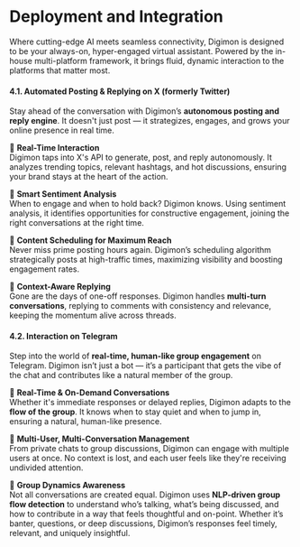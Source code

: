 # Deployment and Integration

Where cutting-edge AI meets seamless connectivity, Digimon is designed to be your always-on, hyper-engaged virtual assistant. Powered by the in-house multi-platform framework, it brings fluid, dynamic interaction to the platforms that matter most.

#### **4.1. Automated Posting & Replying on X (formerly Twitter)**

Stay ahead of the conversation with Digimon’s **autonomous posting and reply engine**. It doesn't just post — it strategizes, engages, and grows your online presence in real time.

🔹 **Real-Time Interaction**\
Digimon taps into X's API to generate, post, and reply autonomously. It analyzes trending topics, relevant hashtags, and hot discussions, ensuring your brand stays at the heart of the action.

🔹 **Smart Sentiment Analysis**\
When to engage and when to hold back? Digimon knows. Using sentiment analysis, it identifies opportunities for constructive engagement, joining the right conversations at the right time.

🔹 **Content Scheduling for Maximum Reach**\
Never miss prime posting hours again. Digimon’s scheduling algorithm strategically posts at high-traffic times, maximizing visibility and boosting engagement rates.

🔹 **Context-Aware Replying**\
Gone are the days of one-off responses. Digimon handles **multi-turn conversations**, replying to comments with consistency and relevance, keeping the momentum alive across threads.

#### **4.2. Interaction on Telegram**

Step into the world of **real-time, human-like group engagement** on Telegram. Digimon isn’t just a bot — it’s a participant that gets the vibe of the chat and contributes like a natural member of the group.

🔹 **Real-Time & On-Demand Conversations**\
Whether it's immediate responses or delayed replies, Digimon adapts to the **flow of the group**. It knows when to stay quiet and when to jump in, ensuring a natural, human-like presence.

🔹 **Multi-User, Multi-Conversation Management**\
From private chats to group discussions, Digimon can engage with multiple users at once. No context is lost, and each user feels like they're receiving undivided attention.

🔹 **Group Dynamics Awareness**\
Not all conversations are created equal. Digimon uses **NLP-driven group flow detection** to understand who’s talking, what’s being discussed, and how to contribute in a way that feels thoughtful and on-point. Whether it’s banter, questions, or deep discussions, Digimon’s responses feel timely, relevant, and uniquely insightful.
